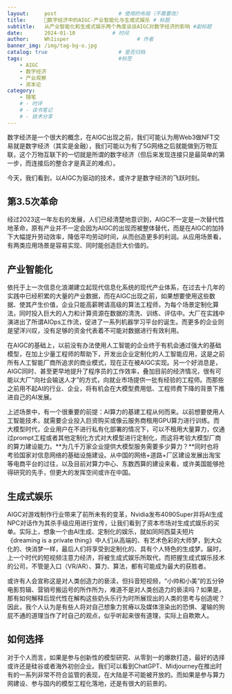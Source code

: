 ```yaml
---
layout:     post                    # 使用的布局（不需要改）
title:      🤖数字经济中的AIGC-产业智能化与生成式娱乐	# 标题 
subtitle:   从产业智能化和生成式娱乐两个角度谈谈AIGC对数字经济的影响 #副标题
date:       2024-01-10            # 时间
author:     Wh1isper                      # 作者
banner_img: /img/tag-bg-o.jpg
catalog: true                       # 是否归档
tags:                               #标签
    - AIGC
    - 数字经济
    - 产业观察
    - 资本论
category:
    - 随笔
    # - 时评
    # - 读书笔记
    # - 技术分享
---
```


数字经济是一个很大的概念，在AIGC出现之前，我们可能认为用Web3做NFT交易就是数字经济（其实是金融），我们可能以为有了5G网络之后就能做到万物互联，这个万物互联下的一切就是所谓的数字经济（但后来发现连接只是最简单的第一步，而连接后的整合才是真正的难点）。

今天，我们看到，以AIGC为驱动的技术，或许才是数字经济的飞跃时刻。

## 第3.5次革命

经过2023这一年左右的发展，人们已经清楚地意识到，AIGC不一定是一次替代性地革命，原有产业并不一定会因为AIGC的出现而被整体替代，而是在AIGC的加持下大幅提升劳动效率，降低平均劳动时间，从而创造更多的利润。从应用场景看，有两类应用场景是容易实现、同时能创造巨大价值的。

## 产业智能化

依托于上一次信息化浪潮建立起现代信息化系统的现代产业体系，在过去十几年的实践中已经积累的大量的产业数据，而在AIGC出现之前，如果想要使用这些数据、使其产生价值，企业只能高薪聘请高级的算法工程师，为每个场景定制化算法，同时投入巨大的人力和计算资源在数据的清洗、训练、评估中。大厂在实践中演进出了所谓AIOps工作流，促进了一系列机器学习平台的诞生。而更多的企业则是望洋兴叹，没有足够的资金代表着不可能对数据进行有效利用。

在AIGC的基础上，以前没有办法使用人工智能的企业终于有机会通过强大的基础模型，在加上少量工程师的帮助下，开发出企业定制化的人工智能应用，这是之前所有人工智能厂商所追求的商业模式，现在正在被AIGC实现。另一个好消息是，AIGC同时、甚至更早地提升了程序员的工作效率，叠加目前的经济情况，很有可能以大厂“向社会输送人才”的方式，向就业市场提供一批有经验的工程师。而那些之前用不起AI的行业、企业，将有机会在大模型费用低、工程师费下降的背景下推进自己的AI发展。

上述场景中，有一个很重要的前提：AI算力的基建工程从何而来。以前想要使用人工智能技术，就需要企业投入巨资购买或像云服务商租用GPU算力进行训练。而大模型时代，企业用户在不进行私有化部署的情况下，可以不租用大量算力，仅通过prompt工程或者其他定制化方式对大模型进行定制化，而这将考验大模型厂商的算力建设能力。**为几千万家企业提供大模型服务需要多少算力？**同时也将考验国家对信息网络的基础设施建设。从中国的网络+道路+厂区建设发展出淘宝等电商平台的过往，以及目前对算力中心、东数西算的建设来看，或许美国能够抢得研究的先手，但更大的发挥空间或许在中国。


## 生成式娱乐

AIGC对游戏制作行业带来了前所未有的变革，Nvidia发布4090Super并将AI生成NPC对话作为其杀手级应用进行宣传，让我们看到了资本市场对生成式娱乐的买单。实际上，想象一个由AI生成、定制化的娱乐，就如同阿西莫夫短片《dreaming is a private thing》中人们从高端的、有艺术色彩的大师梦，到大众化的、快消梦一样，最后人们将享受到定制化的、具有个人特色的生成梦。届时，上一个时代的短视频注意力经济，将被生成式娱乐所取代，而把握生成式娱乐技术的公司，不管是入口（VR/AR）、算力、算法，都有可能成为最大的获胜者。

或许有人会宣称这是对人类创造力的亵渎，但抖音短视频，“小帅和小美”的五分钟电影剪辑、营销号搬运号的所作所为，难道不是对人类创造力的亵渎吗？如果是，那有如何解释后现代性在解构这些奶头乐行为时所展现出的人类的思考与创造呢？因此，我个人认为是有些人将对自己想象力贫瘠以及媒体渲染出的恐惧、灌输的狗屁不通的道理当作了时自己的观点，似乎听起来很有道理，实际上自欺欺人。

## 如何选择

对于个人而言，如果是参与创新性的模型研究、从零到一的爆款打造，最好的选择或许还是硅谷或者海外初创企业。我们可以看到ChatGPT、Midjourney在推出时有的一系列非常不符合监管的表现，在大陆是不可能被开放的。而如果是参与算力网建设、参与国内的模型工程化落地，还是有很大的前景的。
